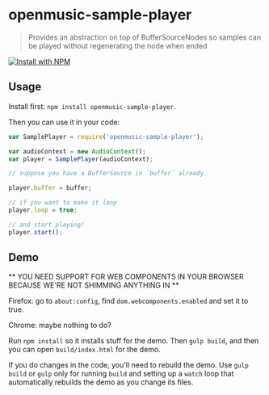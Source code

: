 # openmusic-sample-player

> Provides an abstraction on top of BufferSourceNodes so samples can be played without regenerating the node when ended

[![Install with NPM](https://nodei.co/npm/openmusic-sample-player.png?downloads=true&stars=true)](https://nodei.co/npm/openmusic-sample-player/)

## Usage

Install first: `npm install openmusic-sample-player`.

Then you can use it in your code:

```javascript
var SamplePlayer = require('openmusic-sample-player');

var audioContext = new AudioContext();
var player = SamplePlayer(audioContext);

// suppose you have a BufferSource in `buffer` already

player.buffer = buffer;

// if you want to make it loop
player.loop = true;

// and start playing!
player.start();

```

## Demo

** YOU NEED SUPPORT FOR WEB COMPONENTS IN YOUR BROWSER BECAUSE WE'RE NOT SHIMMING ANYTHING IN **

Firefox: go to `about:config`, find `dom.webcomponents.enabled` and set it to true.

Chrome: maybe nothing to do?

Run `npm install` so it installs stuff for the demo. Then `gulp build`, and then you can open `build/index.html` for the demo.

If you do changes in the code, you'll need to rebuild the demo. Use `gulp build` or `gulp` only for running `build` and setting up a `watch` loop that automatically rebuilds the demo as you change its files.

